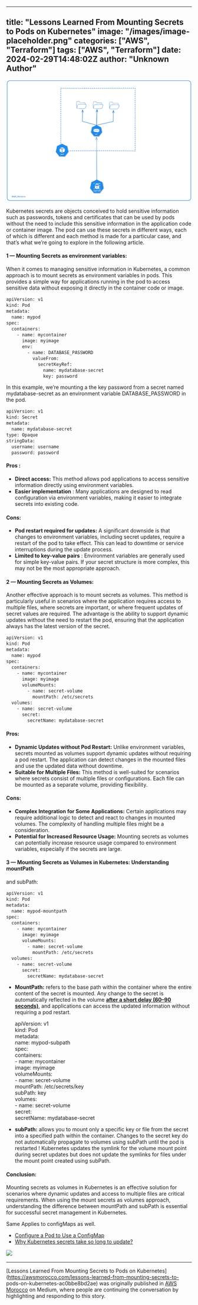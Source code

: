 
---
title: "Lessons Learned From Mounting Secrets to Pods on Kubernetes"
image: "/images/image-placeholder.png"
categories: ["AWS", "Terraform"]
tags: ["AWS", "Terraform"]
date: 2024-02-29T14:48:02Z
author: "Unknown Author"
---

![](/assets/images/medium/1*2T2dFm4rt5B-R3hqUqmbZw.png)

Kubernetes secrets are objects conceived to hold sensitive information such as
passwords, tokens and certificates that can be used by pods without the need
to include this sensitive information in the application code or container
image. The pod can use these secrets in different ways, each of which is
different and each method is made for a particular case, and that’s what we’re
going to explore in the following article.

#### 1 — Mounting Secrets as environment variables:

When it comes to managing sensitive information in Kubernetes, a common
approach is to mount secrets as environment variables in pods. This provides a
simple way for applications running in the pod to access sensitive data
without exposing it directly in the container code or image.

    
    
    apiVersion: v1  
    kind: Pod  
    metadata:  
      name: mypod  
    spec:  
      containers:  
        - name: mycontainer  
          image: myimage  
          env:  
            - name: DATABASE_PASSWORD  
              valueFrom:  
                secretKeyRef:  
                  name: mydatabase-secret  
                  key: password

In this example, we’re mounting a the key password from a secret named
mydatabase-secret as an environment variable DATABASE_PASSWORD in the pod.

    
    
    apiVersion: v1  
    kind: Secret  
    metadata:  
      name: mydatabase-secret  
    type: Opaque  
    stringData:  
      username: username  
      password: password

#### Pros :

  * **Direct access:** This method allows pod applications to access sensitive information directly using environment variables.
  * **Easier implementation** : Many applications are designed to read configuration via environment variables, making it easier to integrate secrets into existing code.

#### Cons:

  * **Pod restart required for updates:** A significant downside is that changes to environment variables, including secret updates, require a restart of the pod to take effect. This can lead to downtime or service interruptions during the update process.
  * **Limited to key-value pairs** : Environment variables are generally used for simple key-value pairs. If your secret structure is more complex, this may not be the most appropriate approach.

#### 2 — Mounting Secrets as Volumes:

Another effective approach is to mount secrets as volumes. This method is
particularly useful in scenarios where the application requires access to
multiple files, where secrets are important, or where frequent updates of
secret values are required. The advantage is the ability to support dynamic
updates without the need to restart the pod, ensuring that the application
always has the latest version of the secret.

    
    
    apiVersion: v1  
    kind: Pod  
    metadata:  
      name: mypod  
    spec:  
      containers:  
        - name: mycontainer  
          image: myimage  
          volumeMounts:  
            - name: secret-volume  
              mountPath: /etc/secrets  
      volumes:  
        - name: secret-volume  
          secret:  
            secretName: mydatabase-secret

#### Pros:

  * **Dynamic Updates without Pod Restart:** Unlike environment variables, secrets mounted as volumes support dynamic updates without requiring a pod restart. The application can detect changes in the mounted files and use the updated data without downtime.
  * **Suitable for Multiple Files:** This method is well-suited for scenarios where secrets consist of multiple files or configurations. Each file can be mounted as a separate volume, providing flexibility.

#### Cons:

  * **Complex Integration for Some Applications:** Certain applications may require additional logic to detect and react to changes in mounted volumes. The complexity of handling multiple files might be a consideration.
  * **Potential for Increased Resource Usage:** Mounting secrets as volumes can potentially increase resource usage compared to environment variables, especially if the secrets are large.

#### 3 — Mounting Secrets as Volumes in Kubernetes: Understanding mountPath
and subPath:

    
    
    apiVersion: v1  
    kind: Pod  
    metadata:  
      name: mypod-mountpath  
    spec:  
      containers:  
        - name: mycontainer  
          image: myimage  
          volumeMounts:  
            - name: secret-volume  
              mountPath: /etc/secrets  
      volumes:  
        - name: secret-volume  
          secret:  
            secretName: mydatabase-secret

  * **MountPath:** refers to the base path within the container where the entire content of the secret is mounted. Any change to the secret is automatically reflected in the volume [**after a short delay (60–90 seconds)**](https://ahmet.im/blog/kubernetes-secret-volumes-delay/), and applications can access the updated information without requiring a pod restart.

    
    
    apiVersion: v1  
    kind: Pod  
    metadata:  
      name: mypod-subpath  
    spec:  
      containers:  
        - name: mycontainer  
          image: myimage  
          volumeMounts:  
            - name: secret-volume  
              mountPath: /etc/secrets/key  
              subPath: key  
      volumes:  
        - name: secret-volume  
          secret:  
            secretName: mydatabase-secret

  * **subPath:** allows you to mount only a specific key or file from the secret into a specified path within the container. Changes to the secret key do not automatically propagate to volumes using subPath until the pod is restarted ! Kubernetes updates the symlink for the volume mount point during secret updates but does not update the symlinks for files under the mount point created using subPath.

#### Conclusion:

Mounting secrets as volumes in Kubernetes is an effective solution for
scenarios where dynamic updates and access to multiple files are critical
requirements. When using the mount secrets as volumes approach, understanding
the difference between mountPath and subPath is essential for successful
secret management in Kubernetes.

Same Applies to configMaps as well.

  * [Configure a Pod to Use a ConfigMap](https://kubernetes.io/docs/tasks/configure-pod-container/configure-pod-configmap/#mounted-configmaps-are-updated-automatically)
  * [Why Kubernetes secrets take so long to update?](https://ahmet.im/blog/kubernetes-secret-volumes-delay/)

![](/assets/images/medium/stat?event=post.clientViewed&referrerSource=full_rss&postId=ac0bbe8bd2ae)

* * *

[Lessons Learned From Mounting Secrets to Pods on
Kubernetes](https://awsmorocco.com/lessons-learned-from-mounting-secrets-to-
pods-on-kubernetes-ac0bbe8bd2ae) was originally published in [AWS
Morocco](https://awsmorocco.com) on Medium, where people are continuing the
conversation by highlighting and responding to this story.

